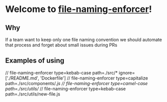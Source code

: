 # Welcome to **[file-naming-enforcer](https://github.com/sztadii/file-naming-enforcer)**!

## Why

If a team want to keep only one file naming convention we should automate that process
and forget about small issues during PRs

## Examples of using
// file-naming-enforcer type=kebab-case path=./src/* ignore=['./README.md', 'Dockerfile'] 
// file-naming-enforcer type=capitalize path=./src/components/*.js
// file-naming-enforcer type=camel-case path=./src/utils/*
// file-naming-enforcer type=kebab-case path=./src/utils/new-file.js
